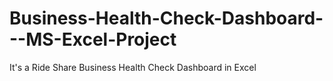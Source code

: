 # Business-Health-Check-Dashboard---MS-Excel-Project
It's a Ride Share Business Health Check Dashboard in Excel
